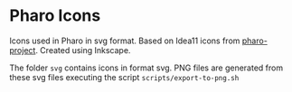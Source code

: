 # Pharo Icons
Icons used in Pharo in svg format. 
Based on Idea11 icons from [pharo-project](https://github.com/pharo-project/pharo-icon-packs/tree/idea11/icons).
Created using Inkscape.

The folder ```svg``` contains icons in format svg.
PNG files are generated from these svg files executing the script ```scripts/export-to-png.sh```
